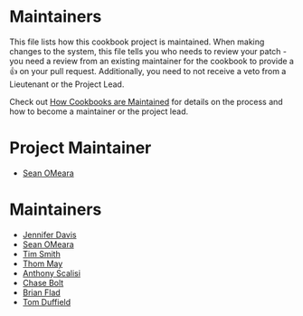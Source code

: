 <!-- This is a generated file. Please do not edit directly -->

# Maintainers

This file lists how this cookbook project is maintained. When making changes to the system, this file tells you who needs to review your patch - you need a review from an existing maintainer for the cookbook to provide a :+1: on your pull request. Additionally, you need to not receive a veto from a Lieutenant or the Project Lead.

Check out [How Cookbooks are Maintained](https://github.com/chef-cookbooks/community_cookbook_documentation/blob/master/CONTRIBUTING.MD) for details on the process and how to become a maintainer or the project lead.

# Project Maintainer
* [Sean OMeara](https://github.com/someara)

# Maintainers
* [Jennifer Davis](https://github.com/sigje)
* [Sean OMeara](https://github.com/someara)
* [Tim Smith](https://github.com/tas50)
* [Thom May](https://github.com/thommay)
* [Anthony Scalisi](https://github.com/scalp42)
* [Chase Bolt](https://github.com/chasebolt)
* [Brian Flad](https://github.com/bflad)
* [Tom Duffield](https://github.com/tduffield)
